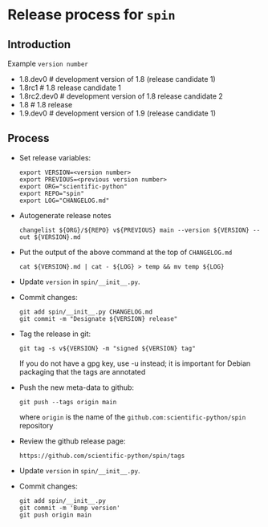 # Release process for `spin`

## Introduction

Example `version number`

- 1.8.dev0 # development version of 1.8 (release candidate 1)
- 1.8rc1 # 1.8 release candidate 1
- 1.8rc2.dev0 # development version of 1.8 release candidate 2
- 1.8 # 1.8 release
- 1.9.dev0 # development version of 1.9 (release candidate 1)

## Process

- Set release variables:

      export VERSION=<version number>
      export PREVIOUS=<previous version number>
      export ORG="scientific-python"
      export REPO="spin"
      export LOG="CHANGELOG.md"

- Autogenerate release notes

      changelist ${ORG}/${REPO} v${PREVIOUS} main --version ${VERSION} --out ${VERSION}.md

- Put the output of the above command at the top of `CHANGELOG.md`

      cat ${VERSION}.md | cat - ${LOG} > temp && mv temp ${LOG}

- Update `version` in `spin/__init__.py`.

- Commit changes:

      git add spin/__init__.py CHANGELOG.md
      git commit -m "Designate ${VERSION} release"

- Tag the release in git:

      git tag -s v${VERSION} -m "signed ${VERSION} tag"

  If you do not have a gpg key, use -u instead; it is important for
  Debian packaging that the tags are annotated

- Push the new meta-data to github:

      git push --tags origin main

  where `origin` is the name of the `github.com:scientific-python/spin`
  repository

- Review the github release page:

      https://github.com/scientific-python/spin/tags

- Update `version` in `spin/__init__.py`.

- Commit changes:

      git add spin/__init__.py
      git commit -m 'Bump version'
      git push origin main
